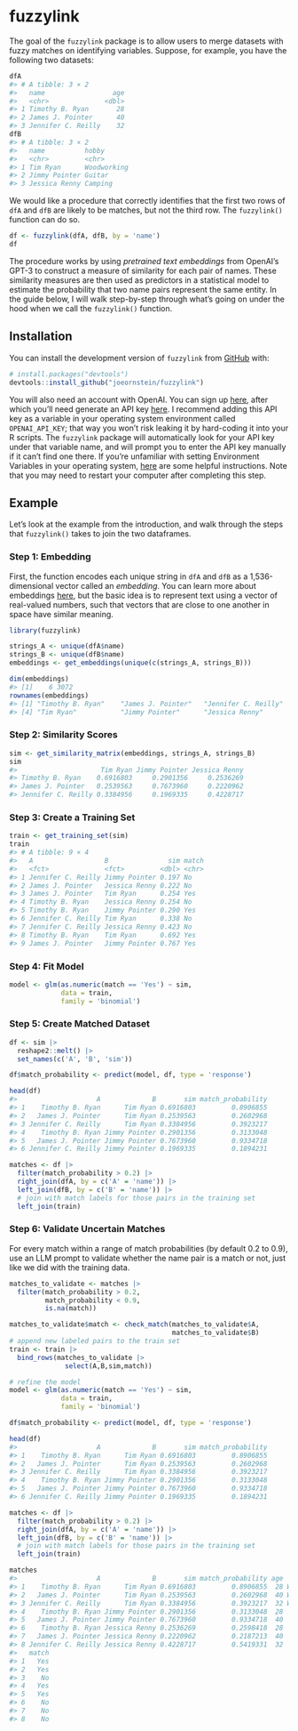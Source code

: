 
<!-- README.md is generated from README.Rmd. Please edit that file -->

# fuzzylink

<!-- badges: start -->
<!-- badges: end -->

The goal of the `fuzzylink` package is to allow users to merge datasets
with fuzzy matches on identifying variables. Suppose, for example, you
have the following two datasets:

``` r
dfA
#> # A tibble: 3 × 2
#>   name                 age
#>   <chr>              <dbl>
#> 1 Timothy B. Ryan       28
#> 2 James J. Pointer      40
#> 3 Jennifer C. Reilly    32
dfB
#> # A tibble: 3 × 2
#>   name          hobby      
#>   <chr>         <chr>      
#> 1 Tim Ryan      Woodworking
#> 2 Jimmy Pointer Guitar     
#> 3 Jessica Renny Camping
```

We would like a procedure that correctly identifies that the first two
rows of `dfA` and `dfB` are likely to be matches, but not the third row.
The `fuzzylink()` function can do so.

``` r
df <- fuzzylink(dfA, dfB, by = 'name')
df
```

The procedure works by using *pretrained text embeddings* from OpenAI’s
GPT-3 to construct a measure of similarity for each pair of names. These
similarity measures are then used as predictors in a statistical model
to estimate the probability that two name pairs represent the same
entity. In the guide below, I will walk step-by-step through what’s
going on under the hood when we call the `fuzzylink()` function.

## Installation

You can install the development version of `fuzzylink` from
[GitHub](https://github.com/) with:

``` r
# install.packages("devtools")
devtools::install_github("joeornstein/fuzzylink")
```

You will also need an account with OpenAI. You can sign up
[here](https://beta.openai.com/signup), after which you’ll need generate
an API key [here](https://platform.openai.com/account/api-keys). I
recommend adding this API key as a variable in your operating system
environment called `OPENAI_API_KEY`; that way you won’t risk leaking it
by hard-coding it into your R scripts. The `fuzzylink` package will
automatically look for your API key under that variable name, and will
prompt you to enter the API key manually if it can’t find one there. If
you’re unfamiliar with setting Environment Variables in your operating
system,
[here](https://dev.to/biplov/handling-passwords-and-secret-keys-using-environment-variables-2ei0)
are some helpful instructions. Note that you may need to restart your
computer after completing this step.

## Example

Let’s look at the example from the introduction, and walk through the
steps that `fuzzylink()` takes to join the two dataframes.

### Step 1: Embedding

First, the function encodes each unique string in `dfA` and `dfB` as a
1,536-dimensional vector called an *embedding*. You can learn more about
embeddings
[here](https://platform.openai.com/docs/guides/embeddings/embedding-models),
but the basic idea is to represent text using a vector of real-valued
numbers, such that vectors that are close to one another in space have
similar meaning.

``` r
library(fuzzylink)

strings_A <- unique(dfA$name)
strings_B <- unique(dfB$name)
embeddings <- get_embeddings(unique(c(strings_A, strings_B)))

dim(embeddings)
#> [1]    6 3072
rownames(embeddings)
#> [1] "Timothy B. Ryan"    "James J. Pointer"   "Jennifer C. Reilly"
#> [4] "Tim Ryan"           "Jimmy Pointer"      "Jessica Renny"
```

### Step 2: Similarity Scores

``` r
sim <- get_similarity_matrix(embeddings, strings_A, strings_B)
sim
#>                     Tim Ryan Jimmy Pointer Jessica Renny
#> Timothy B. Ryan    0.6916803     0.2901356     0.2536269
#> James J. Pointer   0.2539563     0.7673960     0.2220962
#> Jennifer C. Reilly 0.3384956     0.1969335     0.4228717
```

### Step 3: Create a Training Set

``` r
train <- get_training_set(sim)
train
#> # A tibble: 9 × 4
#>   A                  B               sim match
#>   <fct>              <fct>         <dbl> <chr>
#> 1 Jennifer C. Reilly Jimmy Pointer 0.197 No   
#> 2 James J. Pointer   Jessica Renny 0.222 No   
#> 3 James J. Pointer   Tim Ryan      0.254 Yes  
#> 4 Timothy B. Ryan    Jessica Renny 0.254 No   
#> 5 Timothy B. Ryan    Jimmy Pointer 0.290 Yes  
#> 6 Jennifer C. Reilly Tim Ryan      0.338 No   
#> 7 Jennifer C. Reilly Jessica Renny 0.423 No   
#> 8 Timothy B. Ryan    Tim Ryan      0.692 Yes  
#> 9 James J. Pointer   Jimmy Pointer 0.767 Yes
```

### Step 4: Fit Model

``` r
model <- glm(as.numeric(match == 'Yes') ~ sim, 
             data = train,
             family = 'binomial')
```

### Step 5: Create Matched Dataset

``` r
df <- sim |> 
  reshape2::melt() |> 
  set_names(c('A', 'B', 'sim'))

df$match_probability <- predict(model, df, type = 'response')

head(df)
#>                    A             B       sim match_probability
#> 1    Timothy B. Ryan      Tim Ryan 0.6916803         0.8906855
#> 2   James J. Pointer      Tim Ryan 0.2539563         0.2602968
#> 3 Jennifer C. Reilly      Tim Ryan 0.3384956         0.3923217
#> 4    Timothy B. Ryan Jimmy Pointer 0.2901356         0.3133048
#> 5   James J. Pointer Jimmy Pointer 0.7673960         0.9334718
#> 6 Jennifer C. Reilly Jimmy Pointer 0.1969335         0.1894231

matches <- df |> 
  filter(match_probability > 0.2) |> 
  right_join(dfA, by = c('A' = 'name')) |> 
  left_join(dfB, by = c('B' = 'name')) |> 
  # join with match labels for those pairs in the training set
  left_join(train)
```

### Step 6: Validate Uncertain Matches

For every match within a range of match probabilities (by default 0.2 to
0.9), use an LLM prompt to validate whether the name pair is a match or
not, just like we did with the training data.

``` r
matches_to_validate <- matches |> 
  filter(match_probability > 0.2, 
         match_probability < 0.9,
         is.na(match))

matches_to_validate$match <- check_match(matches_to_validate$A,
                                         matches_to_validate$B)
# append new labeled pairs to the train set
train <- train |> 
  bind_rows(matches_to_validate |> 
              select(A,B,sim,match))

# refine the model
model <- glm(as.numeric(match == 'Yes') ~ sim,
             data = train,
             family = 'binomial')

df$match_probability <- predict(model, df, type = 'response')

head(df)
#>                    A             B       sim match_probability
#> 1    Timothy B. Ryan      Tim Ryan 0.6916803         0.8906855
#> 2   James J. Pointer      Tim Ryan 0.2539563         0.2602968
#> 3 Jennifer C. Reilly      Tim Ryan 0.3384956         0.3923217
#> 4    Timothy B. Ryan Jimmy Pointer 0.2901356         0.3133048
#> 5   James J. Pointer Jimmy Pointer 0.7673960         0.9334718
#> 6 Jennifer C. Reilly Jimmy Pointer 0.1969335         0.1894231

matches <- df |> 
  filter(match_probability > 0.2) |> 
  right_join(dfA, by = c('A' = 'name')) |> 
  left_join(dfB, by = c('B' = 'name')) |> 
  # join with match labels for those pairs in the training set
  left_join(train)

matches
#>                    A             B       sim match_probability age       hobby
#> 1    Timothy B. Ryan      Tim Ryan 0.6916803         0.8906855  28 Woodworking
#> 2   James J. Pointer      Tim Ryan 0.2539563         0.2602968  40 Woodworking
#> 3 Jennifer C. Reilly      Tim Ryan 0.3384956         0.3923217  32 Woodworking
#> 4    Timothy B. Ryan Jimmy Pointer 0.2901356         0.3133048  28      Guitar
#> 5   James J. Pointer Jimmy Pointer 0.7673960         0.9334718  40      Guitar
#> 6    Timothy B. Ryan Jessica Renny 0.2536269         0.2598418  28     Camping
#> 7   James J. Pointer Jessica Renny 0.2220962         0.2187213  40     Camping
#> 8 Jennifer C. Reilly Jessica Renny 0.4228717         0.5419331  32     Camping
#>   match
#> 1   Yes
#> 2   Yes
#> 3    No
#> 4   Yes
#> 5   Yes
#> 6    No
#> 7    No
#> 8    No
```
